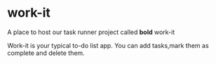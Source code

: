# work-it
A place to host our task runner project called __bold__ work-it 

Work-it is your typical to-do list app.
You can add tasks,mark them as complete and delete them.
